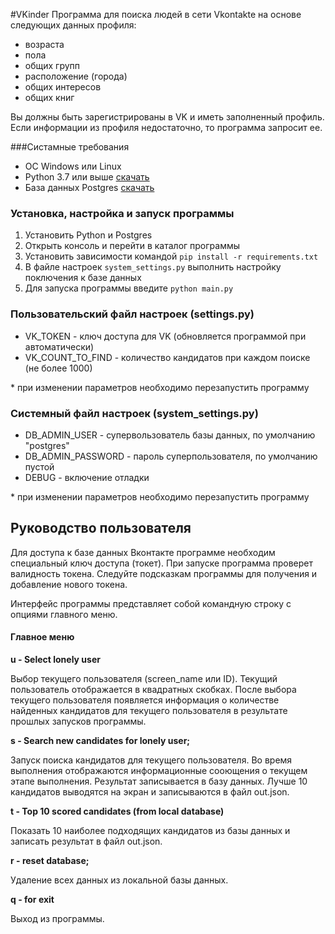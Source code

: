#VKinder
Программа для поиска людей в сети Vkontakte на основе следующих данных профиля:

- возраста
- пола
- общих групп
- расположение (города)
- общих интересов
- общих книг

Вы должны быть зарегистрированы в VK и иметь заполненный профиль.
Если информации из профиля недостаточно, то программа запросит ее.

###Систамные требования
- ОС Windows или Linux
- Python 3.7 или выше [скачать](https://www.python.org/downloads/)
- База данных Postgres [скачать](https://www.postgresql.org/download/)



### Установка, настройка и запуск программы
1. Установить Python и Postgres
1. Открыть консоль и перейти в каталог программы
1. Установить зависимости командой `pip install -r requirements.txt`
1. В файле настроек `system_settings.py` выполнить настройку поключения к базе данных
1. Для запуска программы введите `python main.py`


### Пользовательский файл настроек (settings.py)

- VK_TOKEN - ключ доступа для VK (обновляется программой при автоматически)
- VK_COUNT_TO_FIND - количество кандидатов при каждом поиске (не более 1000)
 
\* при изменении параметров необходимо перезапустить программу 

### Системный файл настроек (system_settings.py)

- DB_ADMIN_USER - супервользователь базы данных, по умолчанию "postgres"
- DB_ADMIN_PASSWORD - пароль суперпользователя, по умолчанию пустой
- DEBUG - включение отладки

\* при изменении параметров необходимо перезапустить программу

## Руководство пользователя
Для доступа к базе данных Вконтакте программе необходим специальный ключ доступа
(токет). При запуске программа проверет валидность токена. Следуйте подсказкам программы
для получения и добавление нового токена.

Интерфейс программы представляет собой командную строку с опциями главного меню.

#### Главное меню

**u - Select lonely user**

Выбор текущего пользователя (screen_name или ID).
Текущий пользователь отображается в квадратных
скобках. После выбора текущего пользователя появляется информация о
количестве найденных кандидатов для текущего пользователя
в результате прошлых запусков программы.

**s - Search new candidates for lonely user;**

Запуск поиска кандидатов для текущего пользователя.
Во время выполнения отображаются информационные сооющения о текущем
этапе выполнения. Результат записывается в базу данных.
Лучше 10 кандидатов выводятся на экран и записываются в файл out.json.

**t - Top 10 scored candidates (from local database)**

Показать 10 наиболее подходящих кандидатов из базы данных и
записать результат в файл out.json.

**r - reset database;**

Удаление всех данных из локальной базы данных.

**q - for exit** 

Выход из программы.